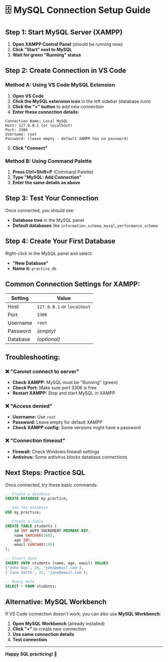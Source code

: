 # 🗄️ MySQL Connection Setup Guide

## Step 1: Start MySQL Server (XAMPP)
1. **Open XAMPP Control Panel** (should be running now)
2. **Click "Start" next to MySQL**
3. **Wait for green "Running" status**

## Step 2: Create Connection in VS Code

### Method A: Using VS Code MySQL Extension

1. **Open VS Code**
2. **Click the MySQL extension icon** in the left sidebar (database icon)
3. **Click the "+" button** to add new connection
4. **Enter these connection details:**

```
Connection Name: Local MySQL
Host: 127.0.0.1 (or localhost)
Port: 3306
Username: root
Password: (leave empty - default XAMPP has no password)
```

5. **Click "Connect"**

### Method B: Using Command Palette

1. **Press Ctrl+Shift+P** (Command Palette)
2. **Type "MySQL: Add Connection"**
3. **Enter the same details as above**

## Step 3: Test Your Connection

Once connected, you should see:
- **Database tree** in the MySQL panel
- **Default databases** like `information_schema`, `mysql`, `performance_schema`

## Step 4: Create Your First Database

Right-click in the MySQL panel and select:
- **"New Database"**
- **Name it:** `practice_db`

## Common Connection Settings for XAMPP:

| Setting | Value |
|---------|-------|
| Host | `127.0.0.1` or `localhost` |
| Port | `3306` |
| Username | `root` |
| Password | *(empty)* |
| Database | *(optional)* |

## Troubleshooting:

### ❌ "Cannot connect to server"
- **Check XAMPP:** MySQL must be "Running" (green)
- **Check Port:** Make sure port 3306 is free
- **Restart XAMPP:** Stop and start MySQL in XAMPP

### ❌ "Access denied"
- **Username:** Use `root`
- **Password:** Leave empty for default XAMPP
- **Check XAMPP config:** Some versions might have a password

### ❌ "Connection timeout"
- **Firewall:** Check Windows firewall settings
- **Antivirus:** Some antivirus blocks database connections

## Next Steps: Practice SQL

Once connected, try these basic commands:

```sql
-- Create a database
CREATE DATABASE my_practice;

-- Use the database
USE my_practice;

-- Create a table
CREATE TABLE students (
    id INT AUTO_INCREMENT PRIMARY KEY,
    name VARCHAR(100),
    age INT,
    email VARCHAR(100)
);

-- Insert data
INSERT INTO students (name, age, email) VALUES 
('John Doe', 20, 'john@email.com'),
('Jane Smith', 22, 'jane@email.com');

-- Query data
SELECT * FROM students;
```

## Alternative: MySQL Workbench

If VS Code connection doesn't work, you can also use **MySQL Workbench**:
1. **Open MySQL Workbench** (already installed)
2. **Click "+"** to create new connection
3. **Use same connection details**
4. **Test connection**

---
**Happy SQL practicing! 🎉**
